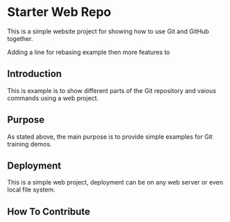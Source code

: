 # Starter Web Repo

This is a simple website project for showing how to use Git and GitHub together.

Adding a line for rebasing example then more features to

## Introduction
This is example is to show different parts of the Git repository and vaious commands using a web project.

## Purpose

As stated above, the main purpose is to provide simple examples for Git training demos.

## Deployment

This is a simple web project, deployment can be on any web server or even local file system.

## How To Contribute